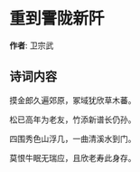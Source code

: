 # 重到霅陇新阡

**作者**: 卫宗武

## 诗词内容

摸金郎久遍郊原，冢域犹欣草木蕃。

松已高年为老友，竹添新谱长仍孙。

四围秀色山浮几，一曲清溪水到门。

莫恨牛眠无瑞应，且欣老寿此身存。

